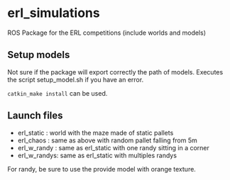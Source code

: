 # erl_simulations
ROS Package for the ERL competitions (include worlds and models)

## Setup models
Not sure if the package will export correctly the path of models. Executes the script setup_model.sh if you have an error.

` catkin_make install ` can be used.

## Launch files

- erl_static  : world with the maze made of static pallets
- erl_chaos  : same as above with random pallet falling from 5m
- erl_w_randy : same as erl_static with one randy sitting in a corner
- erl_w_randys: same as erl_static with multiples randys

For randy, be sure to use the provide model with orange texture.
